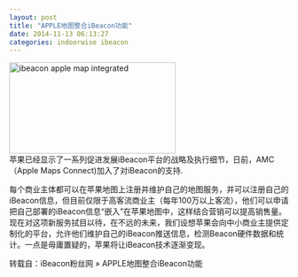 ```yaml
---
layout: post
title: "APPLE地图整合iBeacon功能"
date: 2014-11-13 06:13:27
categories: indoorwise ibeacon
---
```

<p><a href="http://www.ibeaconfans.com/wp-content/uploads/2014/11/ibeacon-apple-map-integrated.jpg"><img alt="ibeacon apple map integrated" class="alignnone size-medium wp-image-973" height="165" src="http://www.ibeaconfans.com/wp-content/uploads/2014/11/ibeacon-apple-map-integrated-300x165.jpg" width="300"/></a><br/>
苹果已经显示了一系列促进发展iBeacon平台的战略及执行细节，日前，AMC（Apple Maps Connect)加入了对iBeacon的支持.

每个商业主体都可以在苹果地图上注册并维护自己的地图服务，并可以注册自己的iBeacon信息，但目前仅限于高客流商业主（每年100万以上客流），他们可以申请把自己部署的iBeacon信息“嵌入”在苹果地图中，这样结合营销可以提高销售量。现在对这项新服务拭目以待，在不远的未来，我们设想苹果会向中小商业主提供定制化的平台，允许他们维护自己的iBeacon推送信息，检测Beacon硬件数据和统计。一点是毋庸置疑的，苹果将让iBeacon技术逐渐变现。</p>


<p>转载自：iBeacon粉丝网 » APPLE地图整合iBeacon功能</p>